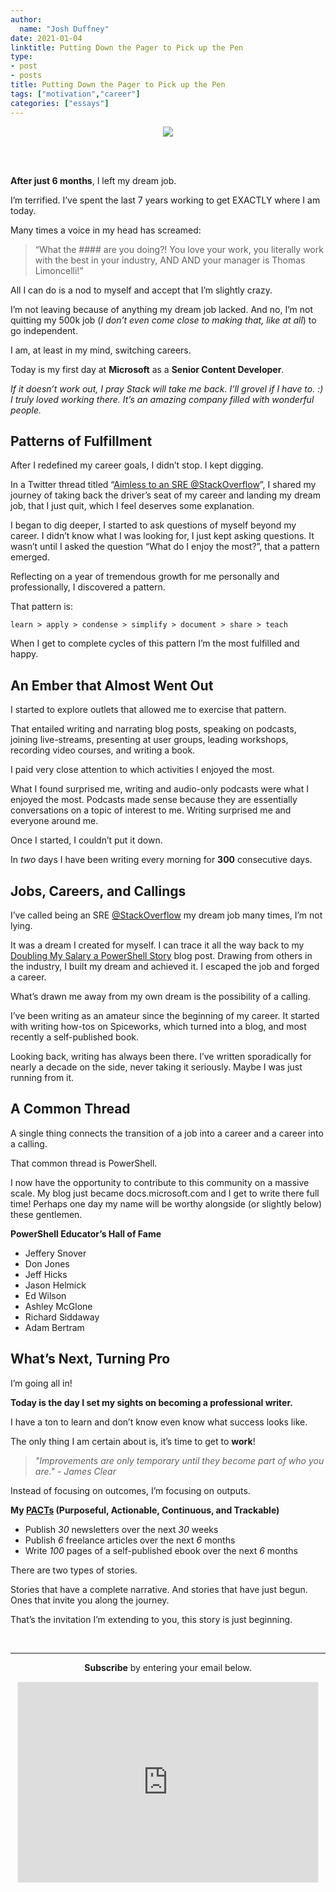 ```yaml
---
author:
  name: "Josh Duffney"
date: 2021-01-04
linktitle: Putting Down the Pager to Pick up the Pen
type:
- post
- posts
title: Putting Down the Pager to Pick up the Pen
tags: ["motivation","career"]
categories: ["essays"]
---
```


<p align="center">
<img src="/img/posts/putting-down-the-pager-to-pick-up-the-pen/pager.png">
</p>

<br>
</br>

**After just 6 months**, I left my dream job.

I’m terrified. I’ve spent the last 7 years working to get EXACTLY where I am today.

Many times a voice in my head has screamed:

> “What the #### are you doing?! You love your work, you literally work with the best in your industry, AND AND your manager is Thomas Limoncelli!”

All I can do is a nod to myself and accept that I’m slightly crazy.

I’m not leaving because of anything my dream job lacked. And no, I’m not quitting my 500k job (_I don’t even come close to making that, like at all_) to go independent.

I am, at least in my mind, switching careers.

Today is my first day at **Microsoft** as a **Senior Content Developer**.

_If it doesn’t work out, I pray Stack will take me back. I’ll grovel if I have to. :) I truly loved working there. It’s an amazing company filled with wonderful people._

## Patterns of Fulfillment

After I redefined my career goals, I didn’t stop. I kept digging.

In a Twitter thread titled “[Aimless to an SRE @StackOverflow](https://twitter.com/joshduffney/status/1266343927067574272?s=20)”, I shared my journey of taking back the driver’s seat of my career and landing my dream job, that I just quit, which I feel deserves some explanation.

I began to dig deeper, I started to ask questions of myself beyond my career. I didn’t know what I was looking for, I just kept asking questions. It wasn’t until I asked the question “What do I enjoy the most?”, that a pattern emerged.

Reflecting on a year of tremendous growth for me personally and professionally, I discovered a pattern.

That pattern is:

```
learn > apply > condense > simplify > document > share > teach
```

When I get to complete cycles of this pattern I’m the most fulfilled and happy.

## An Ember that Almost Went Out

I started to explore outlets that allowed me to exercise that pattern.

That entailed writing and narrating blog posts, speaking on podcasts, joining live-streams, presenting at user groups, leading workshops, recording video courses, and writing a book.

I paid very close attention to which activities I enjoyed the most.

What I found surprised me, writing and audio-only podcasts were what I enjoyed the most. Podcasts made sense because they are essentially conversations on a topic of interest to me. Writing surprised me and everyone around me.

Once I started, I couldn’t put it down.

In _two_ days I have been writing every morning for **300** consecutive days.

## Jobs, Careers, and Callings

I’ve called being an SRE [@StackOverflow](https://twitter.com/StackOverflow) my dream job many times, I’m not lying.

It was a dream I created for myself. I can trace it all the way back to my [Doubling My Salary a PowerShell Story](https://duffney.io/doubling-my-salary-a-powershell-story/) blog post. Drawing from others in the industry, I built my dream and achieved it. I escaped the job and forged a career.

What’s drawn me away from my own dream is the possibility of a calling.

I’ve been writing as an amateur since the beginning of my career. It started with writing how-tos on Spiceworks, which turned into a blog, and most recently a self-published book.

Looking back, writing has always been there. I’ve written sporadically for nearly a decade on the side, never taking it seriously. Maybe I was just running from it.

## A Common Thread

A single thing connects the transition of a job into a career and a career into a calling.

That common thread is PowerShell.

I now have the opportunity to contribute to this community on a massive scale. My blog just became docs.microsoft.com and I get to write there full time! Perhaps one day my name will be worthy alongside (or slightly below) these gentlemen.

**PowerShell Educator’s Hall of Fame**

- Jeffery Snover
- Don Jones
- Jeff Hicks
- Jason Helmick
- Ed Wilson
- Ashley McGlone
- Richard Siddaway
- Adam Bertram

## What’s Next, Turning Pro

I’m going all in!

**Today is the day I set my sights on becoming a professional writer.**

I have a ton to learn and don’t know even know what success looks like.

The only thing I am certain about is, it’s time to get to **work**!

> _"Improvements are only temporary until they become part of who you are." - James Clear_

Instead of focusing on outcomes, I’m focusing on outputs.

**My [PACTs](https://nesslabs.com/smart-goals-pact) (Purposeful, Actionable, Continuous, and Trackable)**

- Publish _30_ newsletters over the next _30_ weeks
- Publish _6_ freelance articles over the next _6_ months
- Write _100_ pages of a self-published ebook over the next _6_ months

There are two types of stories.

Stories that have a complete narrative. And stories that have just begun. Ones that invite you along the journey.

That’s the invitation I’m extending to you, this story is just beginning.

<br>

---


<div align="center">
<p><b>Subscribe</b> by entering your email below.</p>
<iframe src="https://duffney.substack.com/embed" width="480" height="320" style="border:1px solid #EEE; background:white;" frameborder="0" scrolling="no"></iframe>
</div> 